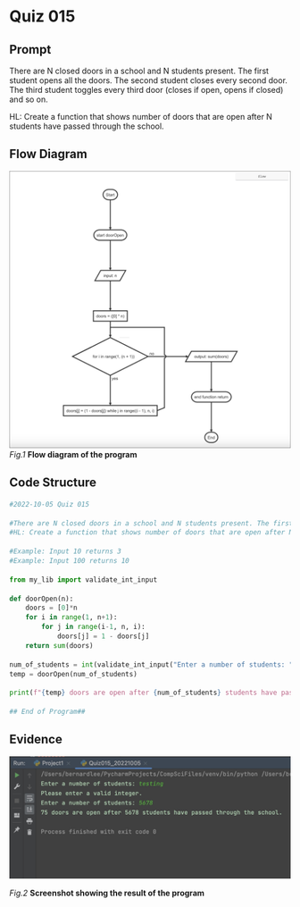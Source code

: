# Quiz 015

## Prompt
There are N closed doors in a school and N students present. The first student opens all the doors. The second student closes every second door. The third student toggles every third door (closes if open, opens if closed) and so on.

HL: Create a function that shows number of doors that are open after N students have passed through the school.

## Flow Diagram
![](Quiz015_FlowDiagram.jpg)
*Fig.1* **Flow diagram of the program**
## Code Structure 
```.py
#2022-10-05 Quiz 015

#There are N closed doors in a school and N students present. The first student opens all the doors. The second student closes every second door. The third student toggles every third door (closes if open, opens if closed) and so on.
#HL: Create a function that shows number of doors that are open after N students have passed through the school.

#Example: Input 10 returns 3
#Example: Input 100 returns 10

from my_lib import validate_int_input

def doorOpen(n):
    doors = [0]*n
    for i in range(1, n+1):
        for j in range(i-1, n, i):
            doors[j] = 1 - doors[j]
    return sum(doors)

num_of_students = int(validate_int_input("Enter a number of students: "))
temp = doorOpen(num_of_students)

print(f"{temp} doors are open after {num_of_students} students have passed through the school.")

## End of Program##
```

## Evidence
![](Quiz015_Evidence2.jpg)

*Fig.2* **Screenshot showing the result of the program**
